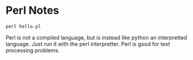 # Perl Notes
```
perl hello.pl

```

Perl is not a compiled language, but is instead like python an interpretted language. Just run it with the perl interpretter. 
Perl is good for text processing problems. 